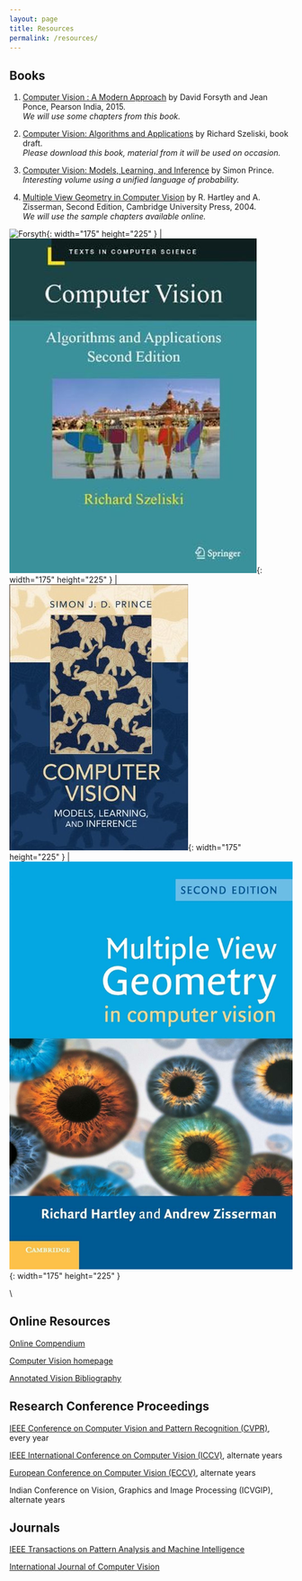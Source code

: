 ```yaml
---
layout: page
title: Resources
permalink: /resources/
---
```




## Books

1. [Computer Vision : A Modern Approach](https://www.pearsoned.co.in/web/books/9789332550117_Computer-Vision_David-A-Forsyth.aspx)
by David Forsyth and Jean Ponce, Pearson India, 2015. \
*We will use some chapters from this book.*

2. [Computer Vision: Algorithms and Applications](http://szeliski.org/Book/)
by Richard Szeliski, book draft. \
*Please download this book, material from it will be used on occasion.*

3. [Computer Vision: Models, Learning, and Inference](http://www.computervisionmodels.com/)
by Simon Prince. \
*Interesting volume using a unified language of probability.*

4. [Multiple View Geometry in Computer Vision](https://www.robots.ox.ac.uk/~vgg/hzbook/)
by R. Hartley and A. Zisserman, Second Edition, Cambridge University Press, 2004. \
*We will use the sample chapters available online.*

 ![Forsyth](/_images/CV_Forsyth.png){: width="175" height="225" } | ![Szeliski](/_images/CV_Szeliski.png){: width="175" height="225" } | ![Prince](/_images/CV_Simon.png){: width="175" height="225" } | ![Hartley](/_images/CV_Hartley.png){: width="175" height="225" } 

\\

## Online Resources

[Online Compendium](https://homepages.inf.ed.ac.uk/rbf/CVonline/)

[Computer Vision homepage](http://www.cs.cmu.edu/~cil/vision.html)

[Annotated Vision Bibliography](http://www.visionbib.com/index.php)



## Research Conference Proceedings

[IEEE Conference on Computer Vision and Pattern Recognition (CVPR)](https://ieeexplore.ieee.org/xpl/conhome/1000147/all-proceedings), every year

[IEEE International Conference on Computer Vision (ICCV)](https://ieeexplore.ieee.org/xpl/conhome/1000149/all-proceedings), alternate years

[European Conference on Computer Vision (ECCV)](https://link.springer.com/conference/eccv), alternate years

Indian Conference on Vision, Graphics and Image Processing (ICVGIP), alternate years


## Journals

[IEEE Transactions on Pattern Analysis and Machine Intelligence](https://www.computer.org/csdl/journal/tp)

[International Journal of Computer Vision](https://www.springer.com/journal/11263)
